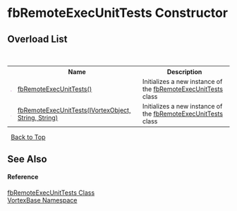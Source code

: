 # fbRemoteExecUnitTests Constructor 
 


## Overload List
&nbsp;<table><tr><th></th><th>Name</th><th>Description</th></tr><tr><td>![Public method](media/pubmethod.gif "Public method")</td><td><a href="M_VortexBase_fbRemoteExecUnitTests__ctor.md">fbRemoteExecUnitTests()</a></td><td>
Initializes a new instance of the <a href="T_VortexBase_fbRemoteExecUnitTests.md">fbRemoteExecUnitTests</a> class</td></tr><tr><td>![Public method](media/pubmethod.gif "Public method")</td><td><a href="M_VortexBase_fbRemoteExecUnitTests__ctor_1.md">fbRemoteExecUnitTests(IVortexObject, String, String)</a></td><td>
Initializes a new instance of the <a href="T_VortexBase_fbRemoteExecUnitTests.md">fbRemoteExecUnitTests</a> class</td></tr></table>&nbsp;
<a href="#fbremoteexecunittests-constructor">Back to Top</a>

## See Also


#### Reference
<a href="T_VortexBase_fbRemoteExecUnitTests.md">fbRemoteExecUnitTests Class</a><br /><a href="N_VortexBase.md">VortexBase Namespace</a><br />